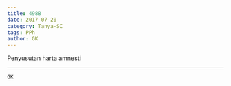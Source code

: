 ```yaml
---
title: 4988
date: 2017-07-20
category: Tanya-SC
tags: PPh
author: GK
---
```


Penyusutan harta amnesti

---



`GK`
